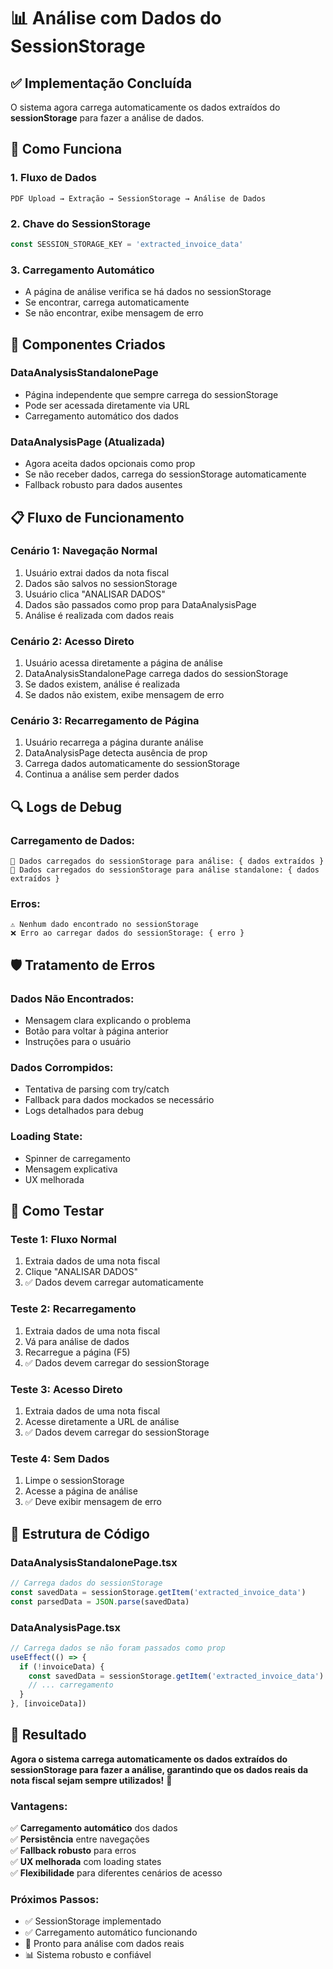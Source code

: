 # 📊 Análise com Dados do SessionStorage

## ✅ **Implementação Concluída**

O sistema agora carrega automaticamente os dados extraídos do **sessionStorage** para fazer a análise de dados.

## 🔄 **Como Funciona**

### **1. Fluxo de Dados**
```
PDF Upload → Extração → SessionStorage → Análise de Dados
```

### **2. Chave do SessionStorage**
```javascript
const SESSION_STORAGE_KEY = 'extracted_invoice_data'
```

### **3. Carregamento Automático**
- A página de análise verifica se há dados no sessionStorage
- Se encontrar, carrega automaticamente
- Se não encontrar, exibe mensagem de erro

## 🎯 **Componentes Criados**

### **DataAnalysisStandalonePage**
- Página independente que sempre carrega do sessionStorage
- Pode ser acessada diretamente via URL
- Carregamento automático dos dados

### **DataAnalysisPage (Atualizada)**
- Agora aceita dados opcionais como prop
- Se não receber dados, carrega do sessionStorage automaticamente
- Fallback robusto para dados ausentes

## 📋 **Fluxo de Funcionamento**

### **Cenário 1: Navegação Normal**
1. Usuário extrai dados da nota fiscal
2. Dados são salvos no sessionStorage
3. Usuário clica "ANALISAR DADOS"
4. Dados são passados como prop para DataAnalysisPage
5. Análise é realizada com dados reais

### **Cenário 2: Acesso Direto**
1. Usuário acessa diretamente a página de análise
2. DataAnalysisStandalonePage carrega dados do sessionStorage
3. Se dados existem, análise é realizada
4. Se dados não existem, exibe mensagem de erro

### **Cenário 3: Recarregamento de Página**
1. Usuário recarrega a página durante análise
2. DataAnalysisPage detecta ausência de prop
3. Carrega dados automaticamente do sessionStorage
4. Continua a análise sem perder dados

## 🔍 **Logs de Debug**

### **Carregamento de Dados:**
```
📁 Dados carregados do sessionStorage para análise: { dados extraídos }
📁 Dados carregados do sessionStorage para análise standalone: { dados extraídos }
```

### **Erros:**
```
⚠️ Nenhum dado encontrado no sessionStorage
❌ Erro ao carregar dados do sessionStorage: { erro }
```

## 🛡️ **Tratamento de Erros**

### **Dados Não Encontrados:**
- Mensagem clara explicando o problema
- Botão para voltar à página anterior
- Instruções para o usuário

### **Dados Corrompidos:**
- Tentativa de parsing com try/catch
- Fallback para dados mockados se necessário
- Logs detalhados para debug

### **Loading State:**
- Spinner de carregamento
- Mensagem explicativa
- UX melhorada

## 🧪 **Como Testar**

### **Teste 1: Fluxo Normal**
1. Extraia dados de uma nota fiscal
2. Clique "ANALISAR DADOS"
3. ✅ Dados devem carregar automaticamente

### **Teste 2: Recarregamento**
1. Extraia dados de uma nota fiscal
2. Vá para análise de dados
3. Recarregue a página (F5)
4. ✅ Dados devem carregar do sessionStorage

### **Teste 3: Acesso Direto**
1. Extraia dados de uma nota fiscal
2. Acesse diretamente a URL de análise
3. ✅ Dados devem carregar do sessionStorage

### **Teste 4: Sem Dados**
1. Limpe o sessionStorage
2. Acesse a página de análise
3. ✅ Deve exibir mensagem de erro

## 🔧 **Estrutura de Código**

### **DataAnalysisStandalonePage.tsx**
```typescript
// Carrega dados do sessionStorage
const savedData = sessionStorage.getItem('extracted_invoice_data')
const parsedData = JSON.parse(savedData)
```

### **DataAnalysisPage.tsx**
```typescript
// Carrega dados se não foram passados como prop
useEffect(() => {
  if (!invoiceData) {
    const savedData = sessionStorage.getItem('extracted_invoice_data')
    // ... carregamento
  }
}, [invoiceData])
```

## 🎉 **Resultado**

**Agora o sistema carrega automaticamente os dados extraídos do sessionStorage para fazer a análise, garantindo que os dados reais da nota fiscal sejam sempre utilizados!** 🚀

### **Vantagens:**
✅ **Carregamento automático** dos dados  
✅ **Persistência** entre navegações  
✅ **Fallback robusto** para erros  
✅ **UX melhorada** com loading states  
✅ **Flexibilidade** para diferentes cenários de acesso  

### **Próximos Passos:**
- ✅ SessionStorage implementado
- ✅ Carregamento automático funcionando
- 🔄 Pronto para análise com dados reais
- 📊 Sistema robusto e confiável
